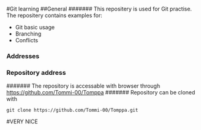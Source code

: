 #Git learning
##General
####### This repositery is used for Git practise. The repositery contains examples for:
* Git basic usage
* Branching 
* Conflicts
### Addresses
### Repository address
####### The repository is accessable with browser through https://github.com/Tommi-00/Tomppa
####### Repository can be cloned with 
```
git clone https://github.com/Tommi-00/Tomppa.git
```
#VERY NICE
